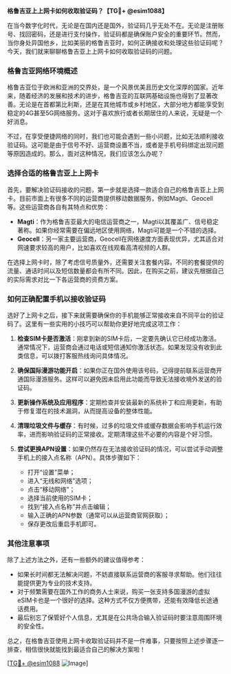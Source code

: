 **格鲁吉亚上上网卡如何收取验证码？【TG💪+ @esim1088】**

在当今数字化时代，无论是在国内还是国外，验证码几乎无处不在。无论是注册账号、找回密码，还是进行支付操作，验证码都是确保账户安全的重要环节。然而，当你身处异国他乡，比如美丽的格鲁吉亚时，如何正确接收和处理这些验证码呢？今天，我们就来聊聊格鲁吉亚上上网卡如何收取验证码的问题。

### 格鲁吉亚网络环境概述

格鲁吉亚位于欧洲和亚洲的交界处，是一个风景优美且历史文化深厚的国家。近年来，随着经济的发展和技术的进步，格鲁吉亚的互联网基础设施也得到了显著改善。无论是在首都第比利斯，还是在其他城市或乡村地区，大部分地方都能享受到稳定的4G甚至5G网络服务。这对于喜欢旅行或者长期居住的人来说，无疑是一个好消息。

不过，在享受便捷网络的同时，我们也可能会遇到一些小问题，比如无法顺利接收验证码。这可能是由于信号不好、运营商设置不当，或者是手机号码绑定出现问题等原因造成的。那么，面对这种情况，我们应该怎么办呢？

### 选择合适的格鲁吉亚上上网卡

首先，要解决验证码接收的问题，第一步就是选择一款适合自己的格鲁吉亚上上网卡。目前市面上有很多不同的运营商提供移动数据服务，例如Magti、Geocell等。这些运营商各自有其特点和优势：

- **Magti**：作为格鲁吉亚最大的电信运营商之一，Magti以其覆盖广、信号稳定著称。如果你经常需要在偏远地区使用网络，Magti可能是一个不错的选择。
- **Geocell**：另一家主要运营商，Geocell在网络速度方面表现优异，尤其适合对网速要求较高的用户，比如喜欢在线观看高清视频的人群。

在选择上网卡时，除了考虑信号质量外，还需要关注套餐内容。不同的套餐提供的流量、通话时间以及短信数量都会有所不同。因此，在购买之前，建议先根据自己的实际需求对比一下各运营商的资费方案。

### 如何正确配置手机以接收验证码

选好了上网卡之后，接下来就需要确保你的手机能够正常接收来自不同平台的验证码了。这里有一些实用的小技巧可以帮助你更好地完成这项工作：

1. **检查SIM卡是否激活**：刚拿到新的SIM卡后，一定要先确认它已经成功激活。通常情况下，运营商会通过电话或短信通知你激活状态。如果发现没有收到此类信息，可以拨打客服热线询问具体情况。

2. **确保国际漫游功能开启**：如果你正在国外使用该号码，记得提前联系运营商开通国际漫游服务。这样可以避免因未启用此功能而导致无法接收境外发送的验证码。

3. **更新操作系统及应用程序**：定期检查并安装最新的系统补丁和应用更新，有助于修复潜在的技术漏洞，从而提高设备的整体性能。

4. **清理垃圾文件与缓存**：有时候，过多的垃圾文件或缓存数据会影响手机运行效率，进而影响验证码的正常接收。定期清理这些不必要的内容是个好习惯。

5. **尝试更换APN设置**：如果仍然存在无法接收验证码的情况，可以尝试手动调整手机上的接入点名称（APN）。具体步骤如下：
   - 打开“设置”菜单；
   - 进入“无线和网络”选项；
   - 点击“移动网络”；
   - 选择当前使用的SIM卡；
   - 找到“接入点名称”并点击编辑；
   - 输入正确的APN参数（通常可以从运营商官网获取）；
   - 保存更改后重启手机即可。

### 其他注意事项

除了上述方法之外，还有一些额外的建议值得参考：

- 如果长时间都无法解决问题，不妨直接联系运营商的客服寻求帮助。他们往往能提供更为专业的技术支持。
- 对于频繁需要在国外工作的商务人士来说，购买一张支持多国漫游的虚拟eSIM卡也是一个很好的选择。这种方式不仅方便携带，还能有效降低长途通话费用。
- 最后别忘了保管好个人信息，尤其是在公共场合输入验证码时要注意周围环境的安全性。

总之，在格鲁吉亚使用上网卡收取验证码并不是一件难事，只要按照上述步骤逐一排查，相信很快就能找到最适合自己的解决方案啦！

[[TG💪+ @esim1088](https://t.me/s/esim1088) ![Image](https://i.postimg.cc/4NQfJmqS/Snipaste-2025-05-13-00-14-12.png)]